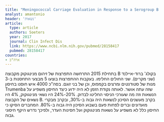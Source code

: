 ```yaml
---
title: "Meningococcal Carriage Evaluation in Response to a Serogroup B Meningococcal Disease Outbreak and Mass Vaccination Campaign at a College-Rhode Island, 2015-2016"
analyst: amantonio
header: 'נשאות'
article:
  type: article
  authors: Soeters
  year: 2017
  journal: Clin Infect Dis
  link: https://www.ncbi.nlm.nih.gov/pubmed/28158417
  pubmed: 28158417
countries:
- ארה"ב
---
```


בתחילת 2015 התרחשה התפרצות של זיהום מנינגוקוק מקבוצה B בקולג' ברוד-איילנד (שני מקרים). שני החולים החלימו.
בעקבות ההתפרצות בוצעו 5 מבצעי התחסנות ב-3 מנות של סטודנטים ומרצים בקמפוס, וכן של בני זוגם. בסה"כ 4000 איש חוסנו בחיסון Trumenba שזה עתה אושר.
לאותה נקודת הזמן לא היה ידוע כיצד החיסון משפיע על הנשאות וזה מה שעורכי הניסוי החליטו לבדוק.
20%-24% היו נשאי מנינגוקוק, 4% היו נשאים של הקבוצה B. בקרב מעשנים הסיכון לנשאות היה גבוה ב-30%, ובקרב מבקרי מועדונים וברים לפחות פעם בשבוע הסיכון היה גבוה ב-80%.
המחברים הסיקו כי החיסון כלל לא משפיע על נשאות מנינגוקוק ועל חסינות העדר, ולפיכך נדרש היקף חיסוני גבוה.
